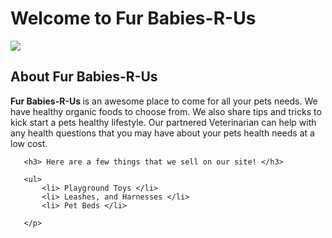 <!DOCTYPE html>

<html lang = "en">
<head>
    <meta charset = "utf-8" / >
    <title> Fur Babies-R-Us </title>
  </head>
  <body>
    <p>
   <h1> Welcome to Fur Babies-R-Us </h1>
   <img src= "Tech Kitty.jpg">

   <h2> About Fur Babies-R-Us </h2>

   <strong> Fur Babies-R-Us </strong> is an awesome place to come for all your
    pets needs.
      We have healthy organic foods to choose from.
      We also share tips and tricks to kick start a  pets healthy lifestyle.
      Our partnered Veterinarian can help with any health questions that you may have about your pets
      health needs at a low cost.
       
       <h3> Here are a few things that we sell on our site! </h3>

       <ul> 
           <li> Playground Toys </li>
           <li> Leashes, and Harnesses </li>
           <li> Pet Beds </li>
       
       </p>

</body>
</html>
